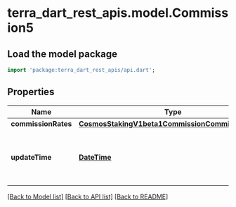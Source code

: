 # terra_dart_rest_apis.model.Commission5

## Load the model package
```dart
import 'package:terra_dart_rest_apis/api.dart';
```

## Properties
Name | Type | Description | Notes
------------ | ------------- | ------------- | -------------
**commissionRates** | [**CosmosStakingV1beta1CommissionCommissionRates**](CosmosStakingV1beta1CommissionCommissionRates.md) |  | [optional] 
**updateTime** | [**DateTime**](DateTime.md) | update_time is the last time the commission rate was changed. | [optional] 

[[Back to Model list]](../README.md#documentation-for-models) [[Back to API list]](../README.md#documentation-for-api-endpoints) [[Back to README]](../README.md)


